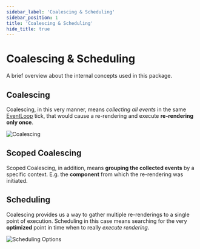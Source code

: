 ```yaml
---
sidebar_label: 'Coalescing & Scheduling'
sidebar_position: 1
title: 'Coalescing & Scheduling'
hide_title: true
---
```


# Coalescing & Scheduling

A brief overview about the internal concepts used in this package.

## Coalescing

Coalescing, in this very manner, means _collecting all events_ in the same
[EventLoop](https://developer.mozilla.org/de/docs/Web/JavaScript/EventLoop) tick,
that would cause a re-rendering and execute **re-rendering only once**.

![Coalescing](https://raw.githubusercontent.com/rx-angular/rx-angular/main/libs/template/docs/images/coalescing.png)

## Scoped Coalescing

Scoped Coalescing, in addition, means **grouping the collected events** by a specific context.
E.g. the **component** from which the re-rendering was initiated.

## Scheduling

Coalescing provides us a way to gather multiple re-renderings to a single point of execution. Scheduling in this case means searching for the very **optimized** point in time when to really _execute rendering_.

![Scheduling Options](https://raw.githubusercontent.com/rx-angular/rx-angular/main/libs/template/docs/images/scheduling-options.png)
